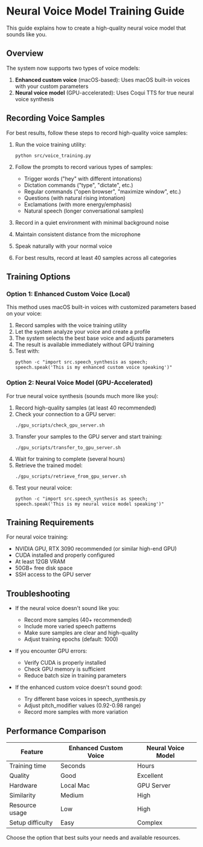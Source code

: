 # Neural Voice Model Training Guide

This guide explains how to create a high-quality neural voice model that sounds like you.

## Overview

The system now supports two types of voice models:

1. **Enhanced custom voice** (macOS-based): Uses macOS built-in voices with your custom parameters
2. **Neural voice model** (GPU-accelerated): Uses Coqui TTS for true neural voice synthesis

## Recording Voice Samples

For best results, follow these steps to record high-quality voice samples:

1. Run the voice training utility:
   ```
   python src/voice_training.py
   ```

2. Follow the prompts to record various types of samples:
   - Trigger words ("hey" with different intonations)
   - Dictation commands ("type", "dictate", etc.)
   - Regular commands ("open browser", "maximize window", etc.)
   - Questions (with natural rising intonation)
   - Exclamations (with more energy/emphasis)
   - Natural speech (longer conversational samples)

3. Record in a quiet environment with minimal background noise
4. Maintain consistent distance from the microphone
5. Speak naturally with your normal voice
6. For best results, record at least 40 samples across all categories

## Training Options

### Option 1: Enhanced Custom Voice (Local)

This method uses macOS built-in voices with customized parameters based on your voice:

1. Record samples with the voice training utility
2. Let the system analyze your voice and create a profile
3. The system selects the best base voice and adjusts parameters
4. The result is available immediately without GPU training
5. Test with:
   ```
   python -c "import src.speech_synthesis as speech; speech.speak('This is my enhanced custom voice speaking')"
   ```

### Option 2: Neural Voice Model (GPU-Accelerated)

For true neural voice synthesis (sounds much more like you):

1. Record high-quality samples (at least 40 recommended)
2. Check your connection to a GPU server:
   ```
   ./gpu_scripts/check_gpu_server.sh
   ```
3. Transfer your samples to the GPU server and start training:
   ```
   ./gpu_scripts/transfer_to_gpu_server.sh
   ```
4. Wait for training to complete (several hours)
5. Retrieve the trained model:
   ```
   ./gpu_scripts/retrieve_from_gpu_server.sh
   ```
6. Test your neural voice:
   ```
   python -c "import src.speech_synthesis as speech; speech.speak('This is my neural voice model speaking')"
   ```

## Training Requirements

For neural voice training:
- NVIDIA GPU, RTX 3090 recommended (or similar high-end GPU)
- CUDA installed and properly configured
- At least 12GB VRAM
- 50GB+ free disk space
- SSH access to the GPU server

## Troubleshooting

- If the neural voice doesn't sound like you:
  - Record more samples (40+ recommended)
  - Include more varied speech patterns
  - Make sure samples are clear and high-quality
  - Adjust training epochs (default: 1000)

- If you encounter GPU errors:
  - Verify CUDA is properly installed
  - Check GPU memory is sufficient
  - Reduce batch size in training parameters

- If the enhanced custom voice doesn't sound good:
  - Try different base voices in speech_synthesis.py
  - Adjust pitch_modifier values (0.92-0.98 range)
  - Record more samples with more variation

## Performance Comparison

| Feature | Enhanced Custom Voice | Neural Voice Model |
|---------|----------------------|-------------------|
| Training time | Seconds | Hours |
| Quality | Good | Excellent |
| Hardware | Local Mac | GPU Server |
| Similarity | Medium | High |
| Resource usage | Low | High |
| Setup difficulty | Easy | Complex |

Choose the option that best suits your needs and available resources.